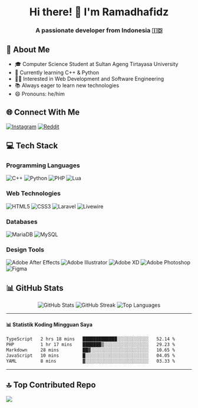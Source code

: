 <div align="center">
  <h1>Hi there! 👋 I'm Ramadhafidz</h1>
  <h3>A passionate developer from Indonesia 🇮🇩</h3>
</div>

## 💫 About Me
- 🎓 Computer Science Student at Sultan Ageng Tirtayasa University
- 🌱 Currently learning C++ & Python
- 👨‍💻 Interested in Web Development and Software Engineering
- 📚 Always eager to learn new technologies
- 😄 Pronouns: he/him

## 🌐 Connect With Me
[![Instagram](https://img.shields.io/badge/Instagram-%23E4405F.svg?logo=Instagram&logoColor=white)](https://instagram.com/hr.ghiffari) 
[![Reddit](https://img.shields.io/badge/Reddit-%23FF4500.svg?logo=Reddit&logoColor=white)](https://reddit.com/user/Ramidzee)

## 💻 Tech Stack

### Programming Languages
![C++](https://img.shields.io/badge/c++-%2300599C.svg?style=for-the-badge&logo=c%2B%2B&logoColor=white) 
![Python](https://img.shields.io/badge/python-3670A0?style=for-the-badge&logo=python&logoColor=ffdd54)
![PHP](https://img.shields.io/badge/php-%23777BB4.svg?style=for-the-badge&logo=php&logoColor=white)
![Lua](https://img.shields.io/badge/lua-%232C2D72.svg?style=for-the-badge&logo=lua&logoColor=white)

### Web Technologies
![HTML5](https://img.shields.io/badge/html5-%23E34F26.svg?style=for-the-badge&logo=html5&logoColor=white)
![CSS3](https://img.shields.io/badge/css3-%231572B6.svg?style=for-the-badge&logo=css3&logoColor=white)
![Laravel](https://img.shields.io/badge/laravel-%23FF2D20.svg?style=for-the-badge&logo=laravel&logoColor=white)
![Livewire](https://img.shields.io/badge/livewire-%234e56a6.svg?style=for-the-badge&logo=livewire&logoColor=white)

### Databases
![MariaDB](https://img.shields.io/badge/MariaDB-003545?style=for-the-badge&logo=mariadb&logoColor=white)
![MySQL](https://img.shields.io/badge/mysql-4479A1.svg?style=for-the-badge&logo=mysql&logoColor=white)

### Design Tools
![Adobe After Effects](https://img.shields.io/badge/Adobe%20After%20Effects-9999FF.svg?style=for-the-badge&logo=Adobe%20After%20Effects&logoColor=white)
![Adobe Illustrator](https://img.shields.io/badge/adobe%20illustrator-%23FF9A00.svg?style=for-the-badge&logo=adobe%20illustrator&logoColor=white)
![Adobe XD](https://img.shields.io/badge/Adobe%20XD-470137?style=for-the-badge&logo=Adobe%20XD&logoColor=#FF61F6)
![Adobe Photoshop](https://img.shields.io/badge/adobe%20photoshop-%2331A8FF.svg?style=for-the-badge&logo=adobe%20photoshop&logoColor=white)
![Figma](https://img.shields.io/badge/figma-%23F24E1E.svg?style=for-the-badge&logo=figma&logoColor=white)

## 📊 GitHub Stats
<div align="center">
  <img src="https://github-readme-stats.vercel.app/api?username=ramadhafidz&theme=catppuccin_mocha&hide_border=false&include_all_commits=true&count_private=false" alt="GitHub Stats" />
  <img src="https://nirzak-streak-stats.vercel.app/?user=ramadhafidz&theme=catppuccin_mocha&hide_border=false" alt="GitHub Streak" />
  <img src="https://github-readme-stats.vercel.app/api/top-langs/?username=ramadhafidz&theme=catppuccin_mocha&hide_border=false&include_all_commits=true&count_private=false&layout=compact" alt="Top Languages" />
</div>

---

#### 📊 Statistik Koding Mingguan Saya
<!--START_SECTION:waka-->

```txt
TypeScript   2 hrs 18 mins   █████████████░░░░░░░░░░░░   52.14 %
PHP          1 hr 17 mins    ███████▒░░░░░░░░░░░░░░░░░   29.23 %
Markdown     28 mins         ██▓░░░░░░░░░░░░░░░░░░░░░░   10.65 %
JavaScript   10 mins         █░░░░░░░░░░░░░░░░░░░░░░░░   04.05 %
YAML         8 mins          ▓░░░░░░░░░░░░░░░░░░░░░░░░   03.33 %
```

<!--END_SECTION:waka-->

---

## 🔝 Top Contributed Repo
![](https://github-contributor-stats.vercel.app/api?username=ramadhafidz&limit=5&theme=dark&combine_all_yearly_contributions=true)
